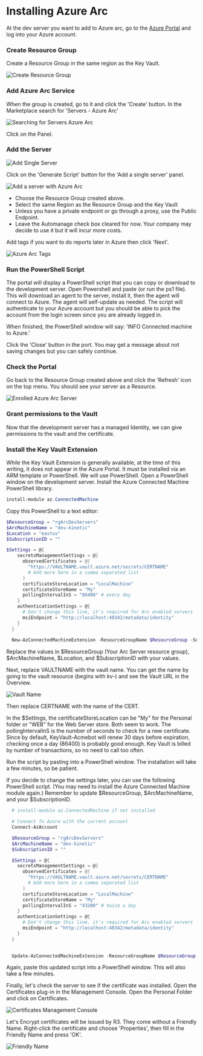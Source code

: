 # Installing Azure Arc

At the dev server you want to add to Azure arc, go to the [Azure Portal](https://portal.azure.com) and log into your Azure account.

### Create Resource Group

Create a Resource Group in the same region as the Key Vault.

![Create Resource Group](/images/rgAzureArc.png)

### Add Azure Arc Service

When the group is created, go to it and click the 'Create' button. In the Marketplace search for 'Servers - Azure Arc'

![Searching for Servers Azure Arc](/images/SearchServersArc.png)

Click on the Panel.

### Add the Server

![Add Single Server](/images/AddSingleServer.png)

Click on the 'Generate Script' button for the 'Add a single server' panel.

![Add a server with Azure Arc](/images/AddArcServer.png)

- Choose the Resource Group created above.
- Select the same Region as the Resource Group and the Key Vault
- Unless you have a private endpoint or go through a proxy, use the Public Endpoint.
- Leave the Automanage check box cleared for now. Your company may decide to use it but it will incur more costs.

Add tags if you want to do reports later in Azure then click 'Next'.

![Azure Arc Tags](/images/AzureArcTags.png)

### Run the PowerShell Script

The portal will display a PowerShell script that you can copy or download to the development server. Open Powershell and paste (or run the ps1 file). This will download an agent to the server, install it, then the agent will connect to Azure. The agent will self-update as needed. The script will authenticate to your Azure account but you should be able to pick the account from the login screen since you are already logged in.

When finished, the PowerShell window will say: 'INFO  Connected machine to Azure.'

Click the 'Close' button in the port. You may get a message about not saving changes but you can safely continue.

### Check the Portal

Go back to the Resource Group created above and click the 'Refresh' icon on the top menu. You should see your server as a Resource.

![Enrolled Azure Arc Server](/images/EnrolledMachine.png)

### Grant permissions to the Vault

Now that the development server has a managed Identity, we can give permissions to the vault and the certificate.

### Install the Key Vault Extension

While the Key Vault Extension is generally available, at the time of this writing, it does not appear in the Azure Portal. It must be installed via an ARM template or PowerShell. We will use PowerShell. Open a PowerShell window on the development server. Install the Azure Connected Machine PowerShell library.

```powershell
install-module az.ConnectedMachine
```

Copy this PowerShell to a text editor:
```powershell
$ResourceGroup = "rgArcDevServers"
$ArcMachineName = "dev-kinetic"
$Location = "eastus"
$SubscriptionID = ""

$Settings = @{
    secretsManagementSettings = @{
      observedCertificates = @(
        "https://VAULTNAME.vault.azure.net/secrets/CERTNAME"
        # Add more here in a comma separated list
      )
      certificateStoreLocation = "LocalMachine"
      certificateStoreName = "My"
      pollingIntervalInS = "86400" # every day
    }
    authenticationSettings = @{
      # Don't change this line, it's required for Arc enabled servers
      msiEndpoint = "http://localhost:40342/metadata/identity"
    }
  }
  
  New-AzConnectedMachineExtension -ResourceGroupName $ResourceGroup -SubscriptionId $SubscriptionID -MachineName $ArcMachineName -Name "KeyVaultForWindows" -Location $Location -Publisher "Microsoft.Azure.KeyVault" -ExtensionType "KeyVaultForWindows" -Setting $Settings
```

Replace the values in $ResourceGroup (Your Arc Server resource group), $ArcMachineName, $Location, and $SubscriptionID with your values.

Next, replace VAULTNAME with the vault name. You can get the name by going to the vault resource (begins with kv-) and see the Vault URL in the Overview.

![Vault Name](images/vaultName.png)

Then replace CERTNAME with the name of the CERT.

In the $Settings, the certificateStoreLocation can be "My" for the Personal folder or "WEB" for the Web Server store. Both seem to work. The pollingIntervalInS is the number of seconds to check for a new certificate. Since by default, KeyVault-Acmebot will renew 30 days before expiration, checking once a day (86400) is probably good enough. Key Vault is billed by number of transactions, so no need to call too often.

Run the script by pasting into a PowerShell window. The installation will take a few minutes, so be patient.

If you decide to change the settings later, you can use the following PowerShell script. (You may need to install the Azure Connected Machine module again.) Remember to update $ResourceGroup, $ArcMachineName, and your $SubscriptionID.

```powershell
  # install-module az.ConnectedMachine if not installed

  # Connect To Azure with the current account
  Connect-AzAccount

  $ResourceGroup = "rgArcDevServers"
  $ArcMachineName = "dev-kinetic"
  $SubscriptionID = ""

  $Settings = @{
    secretsManagementSettings = @{
      observedCertificates = @(
        "https://VAULTNAME.vault.azure.net/secrets/CERTNAME"
        # Add more here in a comma separated list
      )
      certificateStoreLocation = "LocalMachine"
      certificateStoreName = "My"
      pollingIntervalInS = "43200" # twice a day
    }
    authenticationSettings = @{
      # Don't change this line, it's required for Arc enabled servers
      msiEndpoint = "http://localhost:40342/metadata/identity"
    }
  }
  

  Update-AzConnectedMachineExtension -ResourceGroupName $ResourceGroup -SubscriptionId $SubscriptionID -MachineName $ArcMachineName -Name "KeyVaultForWindows" -Publisher "Microsoft.Azure.KeyVault" -Setting $Settings
```

Again, paste this updated script into a PowerShell window. This will also take a few minutes.

Finally, let's check the server to see if the certificate was installed. Open the Certificates plug-in in the Management Console. Open the Personal Folder and click on Certificates.

![Certificates Management Console](images/CertificatesMgmtConsole.png)

Let's Encrypt certificates will be issued by R3. They come without a Friendly Name. Right-click the certificate and choose 'Properties', then fill in the Friendly Name and press 'OK'.

![Friendly Name](images/FriendlyName.png)